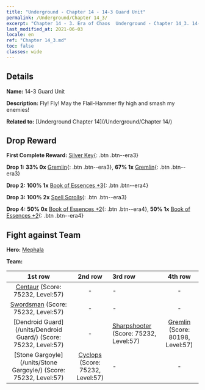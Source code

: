 ```yaml
---
title: "Underground - Chapter 14 - 14-3 Guard Unit"
permalink: /Underground/Chapter 14_3/
excerpt: "Chapter 14 - 3. Era of Chaos  Underground - Chapter 14_3. 14-3 Guard Unit"
last_modified_at: 2021-06-03
locale: en
ref: "Chapter 14_3.md"
toc: false
classes: wide
---
```


## Details

 **Name:** 14-3 Guard Unit

 **Description:** Fly! Fly! May the Flail-Hammer fly high and smash my enemies!

 **Related to:** [Underground Chapter 14](/Underground/Chapter 14/)

## Drop Reward

 **First Complete Reward:** [Silver Key](/Items/con_693/){: .btn .btn--era3}

 **Drop 1:** **33% 0x** [Gremlin](/Items/unt_235/){: .btn .btn--era3}, **67% 1x** [Gremlin](/Items/unt_235/){: .btn .btn--era3}

 **Drop 2:** **100% 1x** [Book of Essences +3](/Items/mat_60/){: .btn .btn--era4}

 **Drop 3:** **100% 2x** [Spell Scrolls](/Items/con_694/){: .btn .btn--era3}

 **Drop 4:** **50% 0x** [Book of Essences +2](/Items/mat_53/){: .btn .btn--era4}, **50% 1x** [Book of Essences +2](/Items/mat_53/){: .btn .btn--era4}


## Fight against Team
 **Hero:** [Mephala](/heroes/Mephala/)

 **Team:**


  | 1st row | 2nd row | 3rd row | 4th row |
  |:----:|:----:|:----|:----:|
  | [Centaur](/units/Centaur/) (Score: 75232, Level:57)  | - | - | - |
  | [Swordsman](/units/Swordsman/) (Score: 75232, Level:57)  | - | - | - |
  | [Dendroid Guard](/units/Dendroid Guard/) (Score: 75232, Level:57)  | - | [Sharpshooter](/units/Sharpshooter/) (Score: 75232, Level:57)  | [Gremlin](/units/Gremlin/) (Score: 80198, Level:57)  |
  | [Stone Gargoyle](/units/Stone Gargoyle/) (Score: 75232, Level:57)  | [Cyclops](/units/Cyclops/) (Score: 75232, Level:57)  | - | - |



